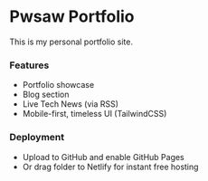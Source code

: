 # Pwsaw Portfolio

This is my personal portfolio site.

### Features
- Portfolio showcase
- Blog section
- Live Tech News (via RSS)
- Mobile-first, timeless UI (TailwindCSS)

### Deployment
- Upload to GitHub and enable GitHub Pages  
- Or drag folder to Netlify for instant free hosting  
